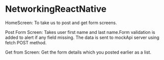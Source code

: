 # NetworkingReactNative

HomeScreen: To take us to post and get form screens.

Post Form Screen: Takes user first name and last name.Form validation is added to alert if any field missing.
The data is sent to mockApi server using fetch POST method.

Get from Screen:  Get the form details which you posted earlier as a list.
